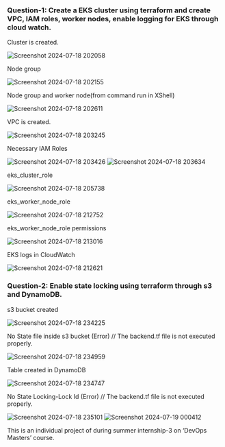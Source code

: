 ### Question-1: Create a EKS cluster using terraform and create VPC, IAM roles, worker nodes, enable logging for EKS through cloud watch.

Cluster is created.

![Screenshot 2024-07-18 202058](https://github.com/user-attachments/assets/f7269a1e-ecee-487f-9c11-ceb866236633)

Node group

![Screenshot 2024-07-18 202155](https://github.com/user-attachments/assets/622b5bf5-f476-4bc1-996e-e7f5cef4dbdf)

Node group and worker node(from command run in XShell)

![Screenshot 2024-07-18 202611](https://github.com/user-attachments/assets/ad7669b4-d94d-44db-807b-eff940e3f03d)

VPC is created.

![Screenshot 2024-07-18 203245](https://github.com/user-attachments/assets/614ae0b3-f9d2-4c7a-a65d-28a2379c4e30)

Necessary IAM Roles

![Screenshot 2024-07-18 203426](https://github.com/user-attachments/assets/2e23ac74-3647-450e-8865-de2e5bcfedaa)
![Screenshot 2024-07-18 203634](https://github.com/user-attachments/assets/4221f2bf-a318-4147-b217-612c6a435d5e)

eks_cluster_role

![Screenshot 2024-07-18 205738](https://github.com/user-attachments/assets/cb9cb3b2-ae66-48bc-ac5c-76035d4ccf7a)

eks_worker_node_role

![Screenshot 2024-07-18 212752](https://github.com/user-attachments/assets/878d7dcc-64be-438c-96bc-b3603be9078e)

eks_worker_node_role permissions

![Screenshot 2024-07-18 213016](https://github.com/user-attachments/assets/df2499d1-3abe-4b07-9e06-694a6df94c5c)

EKS logs in CloudWatch

![Screenshot 2024-07-18 212621](https://github.com/user-attachments/assets/1c12cc2d-3883-407d-b92f-d0e6326845a2)


### Question-2: Enable state locking using terraform through s3 and DynamoDB.

s3 bucket created

![Screenshot 2024-07-18 234225](https://github.com/user-attachments/assets/f61412df-65b1-4fe1-9db0-3543a3f2e976)

No State file inside s3 bucket (Error) // The backend.tf file is not executed properly.

![Screenshot 2024-07-18 234959](https://github.com/user-attachments/assets/ded00972-e6d7-41bb-8ed8-e89b8ccfddfd)

Table created in DynamoDB

![Screenshot 2024-07-18 234747](https://github.com/user-attachments/assets/0cc29370-37c2-4af2-879e-978e4c65180c)

No State Locking-Lock Id (Error) // The backend.tf file is not executed properly.

![Screenshot 2024-07-18 235101](https://github.com/user-attachments/assets/cdc15d66-9401-4e5f-96c9-c2f2207a61f4)
![Screenshot 2024-07-19 000412](https://github.com/user-attachments/assets/72bafa4e-6e52-4438-9af9-031805ddb376)


This is an individual project of during summer internship-3 on ‘DevOps Masters’ course.
